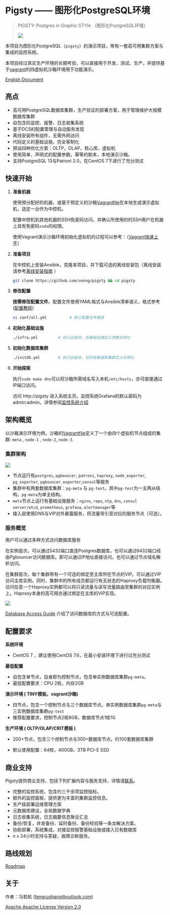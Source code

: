 # Pigsty —— 图形化PostgreSQL环境

> PIGSTY: Postgres in Graphic STYle （图形化PostgreSQL环境）
>
> ![](logo/logo-full.svg)

本项目为图形化PostgreSQL（`pigsty`）的演示项目，带有一套高可用集群方案与集成的监控系统。

本项目经过真实生产环境的长期考验，可以直接用于开发，测试、生产，并提供基于[vagrant](https://vagrantup.com/)的四虚拟机沙箱环境用于功能演示。

[English Document](../README.md)



## 亮点

* 高可用PostgreSQL数据库集群，生产验证的部署方案，用于管理维护大规模数据库集群
* 自包含的监控、报警、日志收集系统
* 基于DCS的配置管理与自动服务发现
* 离线安装所有组件，无需外网访问
* 代码定义的基础设施，完全客制化
* 预设四种优化方案：OLTP，OLAP，核心库，虚拟机
* 使用简单，声明式的配置参数，幂等的剧本，本地演示沙箱。
* 支持PostgreSQL 13与Patroni 2.0，在CentOS 7下进行了充分测试




## 快速开始

1. **准备机器**

   使用预分配好的机器，或基于预定义的沙箱[Vagrantfile](../vagrant/Vagrant)在本地生成演示虚拟机，选定一台作为中控机。

   配置中控机到其他机器的SSH免密码访问，并确认所使用的的SSH用户在机器上具有免密码`sudo`的权限。

   使用Vagrant演示沙箱环境初始化虚拟机的过程可以参考：（[Vagrant快速上手](vagrant-provision.md)）

2. **准备项目**

   在中控机上安装Ansible，克隆本项目，并下载可选的离线安装包（离线安装请参考[离线安装指南](bootstrap.md) ）

   ```bash
   git clone https://github.com/vonng/pigsty && cd pigsty 
   ```

3. **修改配置**

   **按需修改配置文件**。配置文件使用YAML格式与Ansible清单语义，格式参考 ([配置教程](configuration.md))

   ```bash
   vi conf/all.yml			# 默认配置文件路径
   ```

  4. **初始化基础设施**

     ```bash
     ./infra.yml         # 执行此剧本，将基础设施定义参数实例化
     ```

  5. **初始化数据库集群**

     ```bash
     ./initdb.yml        # 执行此剧本，将所有数据库集群定义实例化
     ```

6. **开始探索**

   执行`sudo make dns`可以将沙箱所需域名写入本机`/etc/hosts`，亦可直接通过IP端口访问。

   访问 http://pigsty 进入系统主页。监控系统Grafana的默认密码为admin:admin。详情参阅[监控系统介绍](monitor-system)



## 架构概览

以沙箱演示环境为例，沙箱的[Vagrantfile](vagrant/Vagrantfile)定义了一个由四个虚拟机节点组成的集群: `meta` , `node-1` , `node-2`, `node-3`. 

### 集群架构

![](img/arch.png)

* 节点运行有`postgres`, `pgbouncer`, `patroni`, `haproxy`, `node_exporter`, `pg_exporter`, `pgbouncer_exporter`,`consul`等服务
* 集群中有两套数据库集群：`pg-meta` 与 `pg-test`。其中`pg-test`为一主两从结构，`pg-meta`为单主结构。
* `meta`节点上运行有基础设施服务：`nginx`, `repo`, `ntp`, `dns`, `consul server/etcd`, `prometheus`, `grafana`, `alertmanager`等
* 接入层使用DNS与VIP对外暴露服务，将流量导引至对应的服务节点（可选）。

### 服务概览

用户可以通过多种方式访问数据库服务

在实例层次，可以通过5432端口直连Postgres数据库，也可以通过6432端口经由Pgbouncer访问数据库。即可以通过IP地址直接访问，也可以通过节点域名解析访问。

在集群层次，每个集群带有一个可选的绑定至主库所在节点的VIP。可以通过VIP访问主库实例。同时，集群中的所有成员都运行有无状态的Haproxy负载均衡器。访问任意一个Haproxy实例都可以将只读流量与读写流量路由至集群的对应实例上。Haproxy本身的高可用亦通过绑定在主库的VIP实现。

![](img/proxy.png)

[Database Access Guide](doc/database-access.md) 介绍了访问数据库的方式与可选配置。



## 配置要求

**系统环境**

* CentOS 7  ，建议使用CentOS 7.6，在最小安装环境下进行过充分测试

**最低配置**

* 自包含单节点，自身即为控制节点，包含单实例数据库集群`pg-meta`。
* 最低配置要求：CPU 2核，内存2GB

**演示环境 ( TINY模板，vagrant沙箱)**

* 四节点，包含一个控制节点与三个数据库节点。单实例数据库集群`pg-meta`与三实例数据库集群`pg-test`
* 推荐配置要求，控制节点2核8GB，数据库节点1核1G

**生产环境 ( OLTP/OLAP/CRIT模板 )**

* 200+节点，包含三个控制节点与300+数据库节点。约100套数据库集群

* 默认使用配置：64核，400GB，3TB PCI-E SSD



## 商业支持

Pigsty提供商业支持，包括下列扩展内容与服务支持，详情请[联系](mailto:fengruohang@outlook.com)。

* 完整的监控系统，包含约三千余项监控指标。
* 额外的监控面板，提供更为丰富的集群监控信息。
* 生产级部署运维管理方案
* 元数据库建设，全局数据字典
* 日志收集系统，日志摘要信息聚合汇总
* 备份/恢复，并发备份、延时备份、备份校验等一条龙解决方案。
* 协助部署，系统集成，对接监控报警基础设施或接入已有数据库
* n x 24小时支持与答疑，故障诊断服务。



## 路线规划

[Roadmap](doc/roadmap.md)



## 关于

作者：冯若航  ([fengruohang@outlook.com](mailto:fengruohang@outlook.com))

[Apache Apache License Version 2.0](LICENSE)


